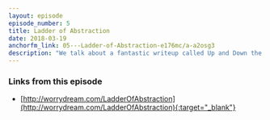 ```yaml
---
layout: episode
episode_number: 5
title: Ladder of Abstraction
date: 2018-03-19
anchorfm_link: 05---Ladder-of-Abstraction-e176mc/a-a2osg3
description: "We talk about a fantastic writeup called Up and Down the Ladder of Abstraction."
---
```


### Links from this episode

- [http://worrydream.com/LadderOfAbstraction](http://worrydream.com/LadderOfAbstraction){:target="_blank"}
